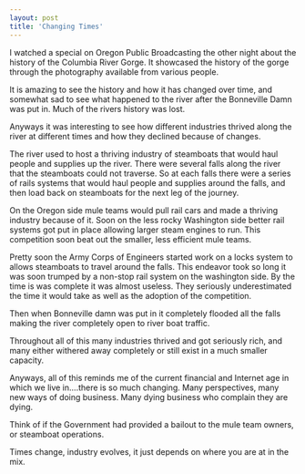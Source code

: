 ```yaml
---
layout: post
title: 'Changing Times'
---
```

I watched a special on Oregon Public Broadcasting the other night about the history of the Columbia River Gorge. It showcased the history of the gorge through the photography available from various people.<p></p>
It is amazing to see the history and how it has changed over time, and somewhat sad to see what happened to the river after the Bonneville Damn was put in. Much of the rivers history was lost.<p></p>
Anyways it was interesting to see how different industries thrived along the river at different times and how they declined because of changes.<p></p>
The river used to host a thriving industry of steamboats that would haul people and supplies up the river. There were several falls along the river that the steamboats could not traverse. So at each falls there were a series of rails systems that would haul people and supplies around the falls, and then load back on steamboats for the next leg of the journey.<p></p>
On the Oregon side mule teams would pull rail cars and made a thriving industry because of it. Soon on the less rocky Washington side better rail systems got put in place allowing larger steam engines to run. This competition soon beat out the smaller, less efficient mule teams.<p></p>
Pretty soon the Army Corps of Engineers started work on a locks system to allows steamboats to travel around the falls. This endeavor took so long it was soon trumped by a non-stop rail system on the washington side. By the time is was complete it was almost useless. They seriously underestimated the time it would take as well as the adoption of the competition.<p></p>
Then when Bonneville damn was put in it completely flooded all the falls making the river completely open to river boat traffic.<p></p>
Throughout all of this many industries thrived and got seriously rich, and many either withered away completely or still exist in a much smaller capacity.<p></p>
Anyways, all of this reminds me of the current financial and Internet age in which we live in....there is so much changing. Many perspectives, many new ways of doing business. Many dying business who complain they are dying.<p></p>
Think of if the Government had provided a bailout to the mule team owners, or steamboat operations.<p></p>
Times change, industry evolves, it just depends on where you are at in the mix.